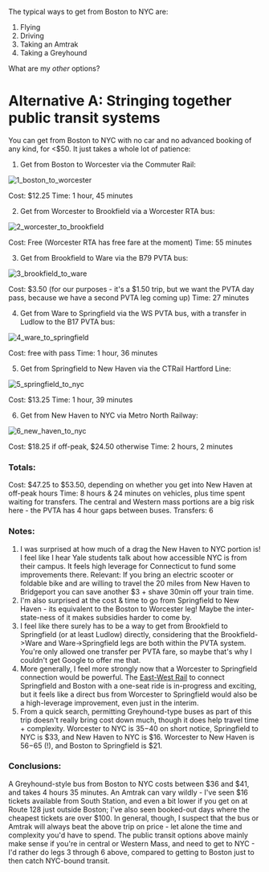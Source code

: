 The typical ways to get from Boston to NYC are:

1. Flying
2. Driving
3. Taking an Amtrak
4. Taking a Greyhound

What are my _other_ options?

# Alternative A: Stringing together public transit systems

You can get from Boston to NYC with no car and no advanced booking of any kind, for <$50. It just takes a whole lot of patience:

1. Get from Boston to Worcester via the Commuter Rail:

![1_boston_to_worcester](./trip_leg_screenshots/1_boston_to_worcester.png)

Cost: $12.25
Time: 1 hour, 45 minutes

2. Get from Worcester to Brookfield via a Worcester RTA bus:

![2_worcester_to_brookfield](./trip_leg_screenshots/2_worcester_to_brookfield.png)

Cost: Free (Worcester RTA has free fare at the moment)
Time: 55 minutes

3. Get from Brookfield to Ware via the B79 PVTA bus:

![3_brookfield_to_ware](./trip_leg_screenshots/3_brookfield_to_ware.png)

Cost: $3.50 (for our purposes - it's a $1.50 trip, but we want the PVTA day pass, because we have a second PVTA leg coming up)
Time: 27 minutes

4. Get from Ware to Springfield via the WS PVTA bus, with a transfer in Ludlow to the B17 PVTA bus:

![4_ware_to_springfield](./trip_leg_screenshots/4_ware_to_springfield.png)

Cost: free with pass
Time: 1 hour, 36 minutes

5. Get from Springfield to New Haven via the CTRail Hartford Line:

![5_springfield_to_nyc](./trip_leg_screenshots/5_springfield_to_nyc.png)

Cost: $13.25
Time: 1 hour, 39 minutes

6. Get from New Haven to NYC via Metro North Railway:

![6_new_haven_to_nyc](./trip_leg_screenshots/6_new_haven_to_nyc.png)

Cost: $18.25 if off-peak, $24.50 otherwise
Time: 2 hours, 2 minutes

### Totals:

Cost: $47.25 to $53.50, depending on whether you get into New Haven at off-peak hours
Time: 8 hours & 24 minutes on vehicles, plus time spent waiting for transfers. The central and Western mass portions are a big risk here - the PVTA has 4 hour gaps between buses.
Transfers: 6

### Notes:

1. I was surprised at how much of a drag the New Haven to NYC portion is! I feel like I hear Yale students talk about how accessible NYC is from their campus. It feels high leverage for Connecticut to fund some improvements there. Relevant: If you bring an electric scooter or foldable bike and are willing to travel the 20 miles from New Haven to Bridgeport you can save another $3 + shave 30min off your train time.
2. I'm also surprised at the cost & time to go from Springfield to New Haven - its equivalent to the Boston to Worcester leg! Maybe the inter-state-ness of it makes subsidies harder to come by.
3. I feel like there surely has to be a way to get from Brookfield to Springfield (or at least Ludlow) directly, considering that the Brookfield->Ware and Ware->Springfield legs are both within the PVTA system. You're only allowed one transfer per PVTA fare, so maybe that's why I couldn't get Google to offer me that.
4. More generally, I feel more strongly now that a Worcester to Springfield connection would be powerful. The [East-West Rail](https://en.wikipedia.org/wiki/East_West_Rail) to connect Springfield and Boston with a one-seat ride is in-progress and exciting, but it feels like a direct bus from Worcester to Springfield would also be a high-leverage improvement, even just in the interim.
5. From a quick search, permitting Greyhound-type buses as part of this trip doesn't really bring cost down much, though it does help travel time + complexity. Worcester to NYC is $35-$40 on short notice, Springfield to NYC is $33, and New Haven to NYC is $16. Worcester to New Haven is $56-$65 (!), and Boston to Springfield is $21.

### Conclusions:

A Greyhound-style bus from Boston to NYC costs between $36 and $41, and takes 4 hours 35 minutes. An Amtrak can vary wildly - I've seen $16 tickets available from South Station, and even a bit lower if you get on at Route 128 just outside Boston; I've also seen booked-out days where the cheapest tickets are over $100. In general, though, I suspect that the bus or Amtrak will always beat the above trip on price - let alone the time and complexity you'd have to spend. The public transit options above mainly make sense if you're in central or Western Mass, and need to get to NYC - I'd rather do legs 3 through 6 above, compared to getting to Boston just to then catch NYC-bound transit.
